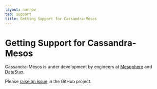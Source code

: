 ```yaml
---
layout: narrow
tab: support
title: Getting Support for Cassandra-Mesos
---
```


# Getting Support for Cassandra-Mesos

Cassandra-Mesos is under development by engineers at [Mesophere](http://mesosphere.com/) and [DataStax](http://www.datastax.com/).

Please [raise an issue](https://github.com/mesosphere/cassandra-mesos/issues/new) in the GitHub project.
